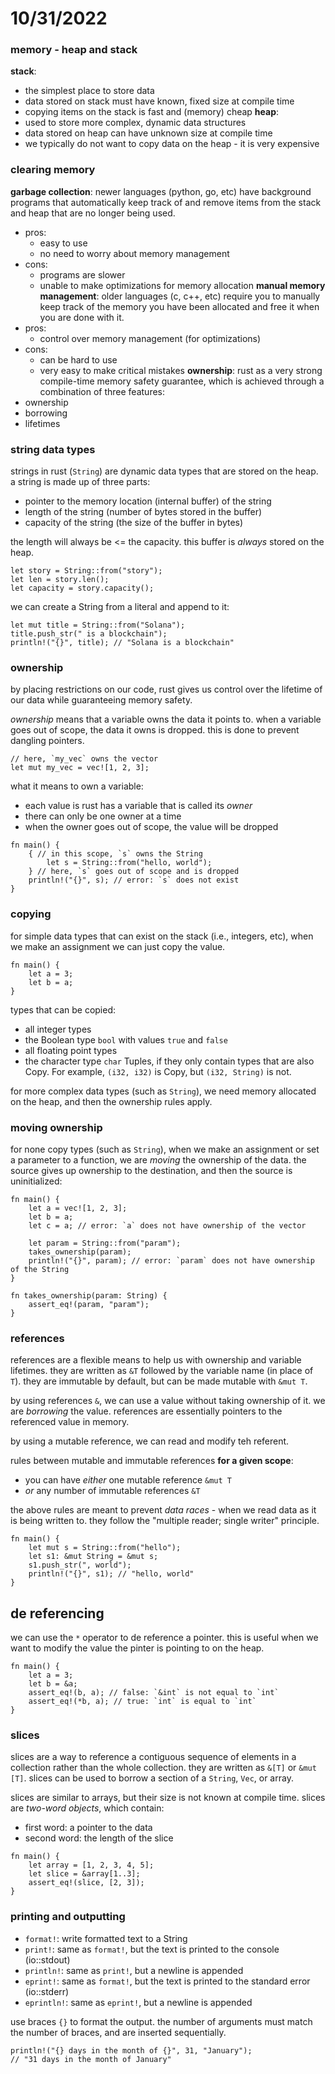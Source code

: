 # 10/31/2022

### memory - heap and stack
**stack**:
* the simplest place to store data
* data stored on stack must have known, fixed size at compile time
* copying items on the stack is fast and (memory) cheap
**heap**:
* used to store more complex, dynamic data structures
* data stored on heap can have unknown size at compile time
* we typically do not want to copy data on the heap - it is very expensive

### clearing memory
**garbage collection**:
newer languages (python, go, etc) have background programs that automatically keep track of and remove items from the stack and heap that are no longer being used.
* pros:
    * easy to use
    * no need to worry about memory management
* cons:
    * programs are slower
    * unable to make optimizations for memory allocation
**manual memory management**:
older languages (c, c++, etc) require you to manually keep track of the memory you have been allocated and free it when you are done with it.
* pros:
    * control over memory management (for optimizations)
* cons:
    * can be hard to use
    * very easy to make critical mistakes
**ownership**:
rust as a very strong compile-time memory safety guarantee, which is achieved through a combination of three features:
* ownership
* borrowing
* lifetimes

### string data types
strings in rust (`String`) are dynamic data types that are stored on the heap. a string is made up of three parts:
* pointer to the memory location (internal buffer) of the string
* length of the string (number of bytes stored in the buffer)
* capacity of the string (the size of the buffer in bytes)

the length will always be <= the capacity. this buffer is *always* stored on the heap.

```
let story = String::from("story");
let len = story.len();
let capacity = story.capacity();
```

we can create a String from a literal and append to it:

```
let mut title = String::from("Solana");
title.push_str(" is a blockchain");
println!("{}", title); // "Solana is a blockchain"
```

### ownership
by placing restrictions on our code, rust gives us control over the lifetime of our data while guaranteeing memory safety.

*ownership* means that a variable owns the data it points to. when a variable goes out of scope, the data it owns is dropped. this is done to prevent dangling pointers.

```
// here, `my_vec` owns the vector
let mut my_vec = vec![1, 2, 3];
```

what it means to own a variable:
* each value is rust has a variable that is called its *owner*
* there can only be one owner at a time
* when the owner goes out of scope, the value will be dropped

```
fn main() {
    { // in this scope, `s` owns the String
        let s = String::from("hello, world");
    } // here, `s` goes out of scope and is dropped
    println!("{}", s); // error: `s` does not exist
}
```

### copying
for simple data types that can exist on the stack (i.e., integers, etc), when we make an assignment we can just copy the value.

```
fn main() {
    let a = 3;
    let b = a;
}
```

types that can be copied:
* all integer types
* the Boolean type `bool` with values `true` and `false`
* all floating point types
* the character type `char`
Tuples, if they only contain types that are also Copy. For example, `(i32, i32)` is Copy, but `(i32, String)` is not.

for more complex data types (such as `String`), we need memory allocated on the heap, and then the ownership rules apply.

### moving ownership
for none copy types (such as `String`), when we make an assignment or set a parameter to a function, we are *moving* the ownership of the data. the source gives up ownership to the destination, and then the source is uninitialized:

```
fn main() {
    let a = vec![1, 2, 3];
    let b = a;
    let c = a; // error: `a` does not have ownership of the vector

    let param = String::from("param");
    takes_ownership(param);
    println!("{}", param); // error: `param` does not have ownership of the String
}

fn takes_ownership(param: String) {
    assert_eq!(param, "param");
}
```

### references
references are a flexible means to help us with ownership and variable lifetimes. they are written as `&T` followed by the variable name (in place of `T`). they are immutable by default, but can be made mutable with `&mut T`.

by using references `&`, we can use a value without taking ownership of it. we are *borrowing* the value. references are essentially pointers to the referenced value in memory.

by using a mutable reference, we can read and modify teh referent.

rules between mutable and immutable references **for a given scope**:
* you can have *either* one mutable reference `&mut T`
* *or* any number of immutable references `&T`

the above rules are meant to prevent *data races* - when we read data as it is being written to. they follow the "multiple reader; single writer" principle.

```
fn main() {
    let mut s = String::from("hello");
    let s1: &mut String = &mut s;
    s1.push_str(", world");
    println!("{}", s1); // "hello, world"
}
```

## de referencing
we can use the `*` operator to de reference a pointer. this is useful when we want to modify the value the pinter is pointing to on the heap.

```
fn main() {
    let a = 3;
    let b = &a;
    assert_eq!(b, a); // false: `&int` is not equal to `int`
    assert_eq!(*b, a); // true: `int` is equal to `int`
}
```

### slices
slices are a way to reference a contiguous sequence of elements in a collection rather than the whole collection. they are written as `&[T]` or `&mut [T]`. slices can be used to borrow a section of a `String`, `Vec`, or array.

slices are similar to arrays, but their size is not known at compile time. slices are *two-word objects*, which contain:
* first word: a pointer to the data
* second word: the length of the slice

```
fn main() {
    let array = [1, 2, 3, 4, 5];
    let slice = &array[1..3];
    assert_eq!(slice, [2, 3]);
}
```

### printing and outputting
* `format!`: write formatted text to a String
* `print!`: same as `format!`, but the text is printed to the console (io::stdout)
* `println!`: same as `print!`, but a newline is appended
* `eprint!`: same as `format!`, but the text is printed to the standard error (io::stderr)
* `eprintln!`: same as `eprint!`, but a newline is appended

use braces `{}` to format the output. the number of arguments must match the number of braces, and are inserted sequentially.

```
println!("{} days in the month of {}", 31, "January");
// "31 days in the month of January"
```

